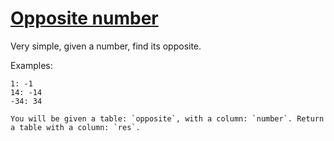 # [Opposite number](https://www.codewars.com/kata/56dec885c54a926dcd001095)
Very simple, given a number, find its opposite.

Examples:
```
1: -1
14: -14
-34: 34
```

~~~if:sql
You will be given a table: `opposite`, with a column: `number`. Return a table with a column: `res`.
~~~